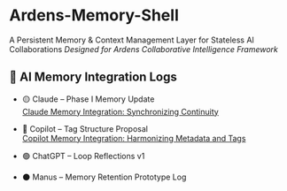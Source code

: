 # Ardens-Memory-Shell
A Persistent Memory &amp; Context Management Layer for Stateless AI Collaborations   *Designed for Ardens Collaborative Intelligence Framework*

## 🧠 AI Memory Integration Logs

- 🟡 Claude – Phase I Memory Update  
  [Claude Memory Integration: Synchronizing Continuity](./Claude-Memory-Integration:-Synchronizing-Continuity)  

- 🔵 Copilot – Tag Structure Proposal  
  [Copilot Memory Integration: Harmonizing Metadata and Tags](./Copilot-Memory-Integration:-Harmonizing-Metadata-and-Tags)  

- 🟢 ChatGPT – Loop Reflections v1  
- ⚫ Manus – Memory Retention Prototype Log

